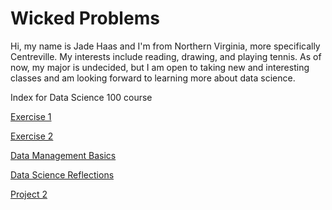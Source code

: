 # Wicked Problems

Hi, my name is Jade Haas and I'm from Northern Virginia, more specifically Centreville. My interests include reading, drawing, and playing tennis. As of now, my major is undecided, but I am open to taking new and interesting classes and am looking forward to learning more about data science. 

Index for Data Science 100 course 

[Exercise 1](practice1.md)

[Exercise 2](practice2.md)

[Data Management Basics](data_basics.md)

[Data Science Reflections](data_science_reflections.md)

[Project 2](proj2.md)

